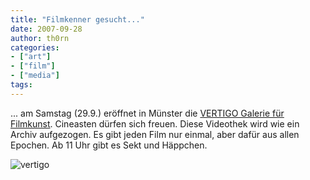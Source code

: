 ```yaml
---
title: "Filmkenner gesucht..."
date: 2007-09-28
author: th0rn
categories:
- ["art"]
- ["film"]
- ["media"]
tags:
---
```

... am Samstag (29.9.) eröffnet in Münster die <a href="http://www.vertigo-filmkunst.de/">VERTIGO Galerie für Filmkunst</a>.
Cineasten dürfen sich freuen. Diese Videothek wird wie ein Archiv aufgezogen. Es gibt jeden Film nur einmal, aber dafür aus allen Epochen. Ab 11 Uhr gibt es Sekt und Häppchen.

<img src='/blog/wp-content/uploads/2007/09/1-85d92b9a8f95321e.jpg' alt='vertigo' />